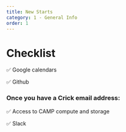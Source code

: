 ```yaml
---
title: New Starts
category: 1 - General Info
order: 1
---
```



# Checklist 

✅ Google calendars

✅ Github

### Once you have a Crick email address:

✅ Access to CAMP compute and storage

✅ Slack
